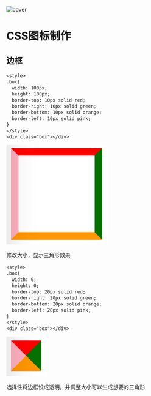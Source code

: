 ![cover](https://img10.360buyimg.com/n1/jfs/t5137/97/1685769989/174379/f9198124/59133f09Ne066edff.jpg)

# CSS图标制作
## 边框
```
<style>
.box{
  width: 100px;
  height: 100px;
  border-top: 10px solid red;
  border-right: 10px solid green;
  border-bottom: 10px solid orange;
  border-left: 10px solid pink;
}
</style>
<div class="box"></div>
```

![border](https://github.com/swordrain/css-core-notes/blob/master/screenshot/border.png)

修改大小，显示三角形效果

```
<style>
.box{
  width: 0;
  height: 0;
  border-top: 20px solid red;
  border-right: 20px solid green;
  border-bottom: 20px solid orange;
  border-left: 20px solid pink;
}
</style>
<div class="box"></div>
```

![triangle](https://github.com/swordrain/css-core-notes/blob/master/screenshot/triangle.png)

选择性将边框设成透明，并调整大小可以生成想要的三角形